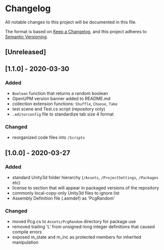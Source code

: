 # Changelog
All notable changes to this project will be documented in this file.

The format is based on [Keep a Changelog](https://keepachangelog.com/en/1.0.0/),
and this project adheres to [Semantic Versioning](https://semver.org/spec/v2.0.0.html).

## [Unreleased]

## [1.1.0] - 2020-03-30
### Added
- `Boolean` function that returns a random boolean
- OpenUPM version banner added to README.md 
- collection extension functions: `Shuffle`, `Choose`, `Take`
- test scene and Test.cs script (repository only)
- `.editorconfig` file to standardize tab size 4 format

### Changed
- reorganized code files into `/Scripts`

## [1.0.0] - 2020-03-27
### Added
- standard Unity3d folder hierarchy (`/Assets`, `/ProjectSettings`, `/Packages` etc)
- license to section that will appear in packaged versions of the repository
- commonly local-copy-only Unity3d files to ignore list
- Assembly Definition file (.asmdef) as 'PcgRandom'

### Changed
- moved Pcg.cs to `Assets/PcgRandom` directory for package use
- removed trailing 'L' from unsigned-long integer definitions that caused compile errors
- exposed m_state and m_inc as protected members for inherited manipulation